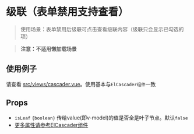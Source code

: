# 级联（表单禁用支持查看）
> 使用场景：表单禁用后级联可点击查看级联内容（级联只会显示已勾选的项）

> **注意：不适用懒加载场景**

## 使用例子
请查看 [src/views/cascader.vue](src/views/cascader.vue)。使用基本与`ElCascader组件`一致

## Props
- `isLeaf` `{boolean}` 传给value(即v-model)的值是否全是叶子节点。默认`false`
- [更多属性请参考ElCascader组件](https://element.eleme.cn/#/zh-CN/component/cascader#cascader-attributes)